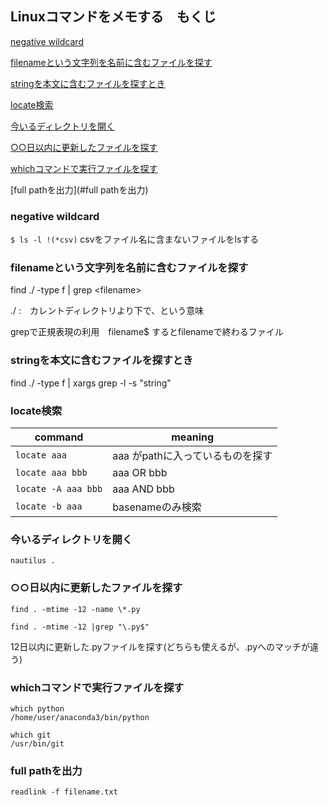 ## Linuxコマンドをメモする　もくじ

[negative wildcard](#negative-wildcard)

[filenameという文字列を名前に含むファイルを探す](#filenameという文字列を名前に含むファイルを探す)

[stringを本文に含むファイルを探すとき](#stringを本文に含むファイルを探すとき)

[locate検索](#locate検索)

[今いるディレクトリを開く](#今いるディレクトリを開く)

[○○日以内に更新したファイルを探す](#○○日以内に更新したファイルを探す)

[whichコマンドで実行ファイルを探す](#whichコマンドで実行ファイルを探す)

[full pathを出力](#full pathを出力)

### negative wildcard
`$ ls -l !(*csv)` csvをファイル名に含まないファイルをlsする

### filenameという文字列を名前に含むファイルを探す
find ./ -type f | grep &lt;filename&gt;

./ :　カレントディレクトリより下で、という意味

grepで正規表現の利用　filename$ するとfilenameで終わるファイル

### stringを本文に含むファイルを探すとき
find ./ -type f | xargs grep -l -s "string"

### locate検索

command | meaning
----|----
`locate aaa` | aaa がpathに入っているものを探す
`locate aaa bbb` | aaa OR bbb
`locate -A aaa bbb`| aaa AND bbb
`locate -b aaa` | basenameのみ検索

### 今いるディレクトリを開く

`nautilus .`


### ○○日以内に更新したファイルを探す

`find . -mtime -12 -name \*.py`

`find . -mtime -12 |grep "\.py$"`

12日以内に更新した.pyファイルを探す(どちらも使えるが、.pyへのマッチが違う)

### whichコマンドで実行ファイルを探す

```
which python
/home/user/anaconda3/bin/python

which git
/usr/bin/git
```

### full pathを出力

`readlink -f filename.txt`
